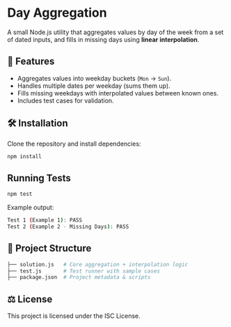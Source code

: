 # Day Aggregation

A small Node.js utility that aggregates values by day of the week from a set of dated inputs, and fills in missing days using **linear interpolation**.  

## 📌 Features
- Aggregates values into weekday buckets (`Mon` → `Sun`).
- Handles multiple dates per weekday (sums them up).
- Fills missing weekdays with interpolated values between known ones.
- Includes test cases for validation.

## 🛠️ Installation

Clone the repository and install dependencies:

```bash
npm install
```
## Running Tests 
```bash
npm test
```

Example output:
```bash
Test 1 (Example 1): PASS 
Test 2 (Example 2 - Missing Days): PASS
```

## 📂 Project Structure
```bash
├── solution.js   # Core aggregation + interpolation logic
├── test.js       # Test runner with sample cases
├── package.json  # Project metadata & scripts
```

## ⚖️ License

This project is licensed under the ISC License.
